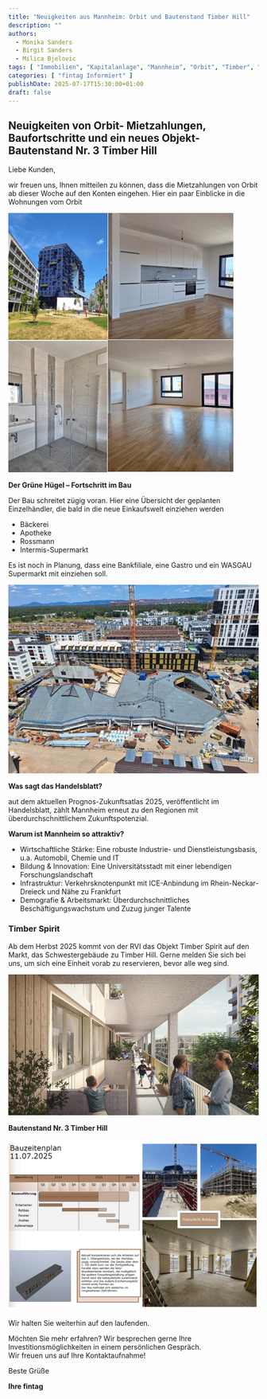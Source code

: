 ```yaml
---
title: "Neuigkeiten aus Mannheim: Orbit und Bautenstand Timber Hill"
description: ""
authors:
  - Monika Sanders
  - Birgit Sanders
  - Milica Bjelovic
tags: [ "Immobilien", "Kapitalanlage", "Mannheim", "Orbit", "Timber", "RVI" ]
categories: [ "fintag Informiert" ]
publishDate: 2025-07-17T15:30:00+01:00
draft: false
---
```


## Neuigkeiten von Orbit- Mietzahlungen, Baufortschritte und ein neues Objekt- Bautenstand Nr. 3 Timber Hill

Liebe Kunden,

wir freuen uns, Ihnen mitteilen zu können, dass die Mietzahlungen von Orbit ab dieser Woche auf den Konten
eingehen. Hier ein paar Einblicke in die Wohnungen vom Orbit

![](_img1.png)

**Der Grüne Hügel – Fortschritt im Bau**

Der Bau schreitet zügig voran. Hier eine Übersicht der geplanten Einzelhändler, die bald in die neue 
Einkaufswelt einziehen werden

- Bäckerei
- Apotheke
- Rossmann
- Intermis-Supermarkt

Es ist noch in Planung, dass eine Bankfiliale, eine Gastro und ein WASGAU Supermarkt mit einziehen soll.

![](_img2.jpg)

**Was sagt das Handelsblatt?**

aut dem aktuellen Prognos-Zukunftsatlas 2025, veröffentlicht im Handelsblatt, zählt Mannheim erneut zu den 
Regionen mit überdurchschnittlichem Zukunftspotenzial.

**Warum ist Mannheim so attraktiv?**

- Wirtschaftliche Stärke: Eine robuste Industrie- und Dienstleistungsbasis, u.a. Automobil, Chemie und IT
- Bildung & Innovation: Eine Universitätsstadt mit einer lebendigen Forschungslandschaft
- Infrastruktur: Verkehrsknotenpunkt mit ICE-Anbindung im Rhein-Neckar-Dreieck und Nähe zu Frankfurt
- Demografie & Arbeitsmarkt: Überdurchschnittliches Beschäftigungswachstum und Zuzug junger Talente

### Timber Spirit

Ab dem Herbst 2025 kommt von der RVI das Objekt Timber Spirit auf den Markt, das Schwestergebäude zu Timber 
Hill. Gerne melden Sie sich bei uns, um sich eine Einheit vorab zu reservieren, bevor alle weg sind.

![](_img3.jpg)

**Bautenstand Nr. 3 Timber Hill**

![](_img4.png)
 
Wir halten Sie weiterhin auf den laufenden.

Möchten Sie mehr erfahren? Wir besprechen gerne Ihre Investitionsmöglichkeiten in einem persönlichen Gespräch.  
Wir freuen uns auf Ihre Kontaktaufnahme!

Beste Grüße

**Ihre fintag**

